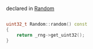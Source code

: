 declared in [Random](random.hpp.md)

```cpp

uint32_t Random::random() const
{
    return _rng->get_uint32();
}

```